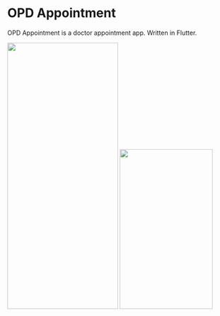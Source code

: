 # OPD Appointment

OPD Appointment is a doctor appointment app. Written in Flutter. 

<img src="https://user-images.githubusercontent.com/74703957/203700490-1d4e6356-2796-4fcb-8ee8-64ff0ca65daf.jpeg" width="250" height="600" />  <img src="https://user-images.githubusercontent.com/74703957/203700498-3bf06a8b-90f3-4673-8fd5-d315727acf17.jpeg" width="210" height="360" /> 

